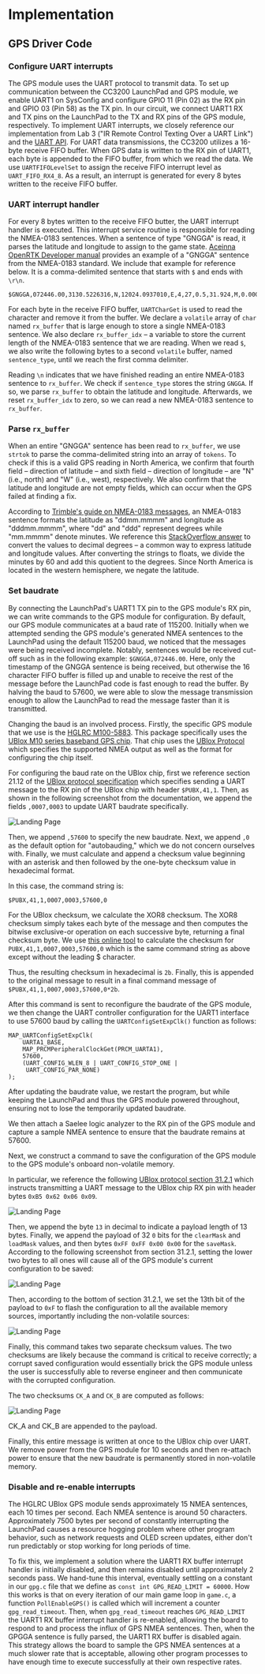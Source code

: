 # Implementation

## GPS Driver Code

### Configure UART interrupts
The GPS module uses the UART protocol to transmit data. To set up communication
between the CC3200 LaunchPad and GPS module, we enable UART1 on SysConfig and
configure GPIO 11 (Pin 02) as the RX pin and GPIO 03 (Pin 58) as the TX pin. In
our circuit, we connect UART1 RX and TX pins on the LaunchPad to the TX and RX
pins of the GPS module, respectively. To implement UART interrupts, we closely
reference our implementation from Lab 3 ("IR Remote Control Texting Over a UART
Link") and the [UART API](https://software-dl.ti.com/ecs/cc31xx/APIs/public/cc32xx_peripherals/latest/html/group___u_a_r_t__api.html).
For UART data transmissions, the CC3200 utilizes a 16-byte receive FIFO buffer.
When GPS data is written to the RX pin of UART1, each byte is appended to the
FIFO buffer, from which we read the data. We use `UARTFIFOLevelSet` to assign
the receive FIFO interrupt level as `UART_FIFO_RX4_8`. As a result, an interrupt
is generated for every 8 bytes written to the receive FIFO buffer.

### UART interrupt handler

For every 8 bytes written to the receive FIFO butter, the UART interrupt handler
is executed. This interrupt service routine is responsible for reading the
NMEA-0183 sentences. When a sentence of type "GNGGA" is read, it parses the
latitude and longitude to assign to the game state. [Aceinna OpenRTK Developer manual](https://openrtk.readthedocs.io/en/latest/communication_port/nmea.html)
provides an example of a "GNGGA" sentence from the NMEA-0183 standard. We
include that example for reference below. It is a comma-delimited sentence that
starts with `$` and ends with `\r\n`.

```
$GNGGA,072446.00,3130.5226316,N,12024.0937010,E,4,27,0.5,31.924,M,0.000,M,2.0,*44 
```

For each byte in the receive FIFO buffer, `UARTCharGet` is used to read the
character and remove it from the buffer. We declare a `volatile` array of `char`
named `rx_buffer` that is large enough to store a single NMEA-0183 sentence. We
also declare `rx_buffer_idx` – a variable to store the current length of the
NMEA-0183 sentence that we are reading. When we read `$`, we also write the
following bytes to a second `volatile` buffer, named `sentence_type`, until we
reach the first comma delimiter.

Reading `\n` indicates that we have finished reading an entire NMEA-0183
sentence to `rx_buffer`. We check if `sentence_type` stores the string `GNGGA`.
If so, we parse `rx_buffer` to obtain the latitude and longitude. Afterwards, we
reset `rx_buffer_idx` to zero, so we can read a new NMEA-0183 sentence to
`rx_buffer`.

### Parse `rx_buffer`

When an entire "GNGGA" sentence has been read to `rx_buffer`, we use `strtok` to
parse the comma-delimited string into an array of `tokens`. To check if this is
a valid GPS reading in North America, we confirm that fourth field – direction
of latitude – and sixth field – direction of longitude – are "N" (i.e., north)
and "W" (i.e., west), respectively. We also confirm that the latitude and
longitude are not empty fields, which can occur when the GPS failed at finding a
fix.

According to [Trimble's guide on NMEA-0183 messages](https://receiverhelp.trimble.com/alloy-gnss/en-us/NMEA-0183messages_CommonMessageElements.html#:~:text=NMEA%20Message%20values&text=Latitude%20is%20represented%20as%20ddmm,dd%20or%20ddd%20is%20degrees), an NMEA-0183 sentence formats the latitude as
"ddmm.mmmm" and longitude as "dddmm.mmmm", where "dd" and "ddd" represent
degrees while "mm.mmmm" denote minutes. We reference this
[StackOverflow answer](https://stackoverflow.com/questions/36254363/how-to-convert-latitude-and-longitude-of-nmea-format-data-to-decimal) to convert
the values to decimal degrees – a common way to express
latitude and longitude values. After converting the strings to floats, we divide
the minutes by 60 and add this quotient to the degrees. Since North America is
located in the western hemisphere, we negate the latitude. 

### Set baudrate

By connecting the LaunchPad's UART1 TX pin to the GPS module's RX pin, we can
write commands to the GPS module for configuration. By default, our GPS module
communicates at a baud rate of 115200. Initially when we attempted sending the
GPS module's generated NMEA sentences to the LaunchPad using the default 115200
baud, we noticed that the messages were being received incomplete. Notably,
sentences would be received cut-off such as in the following example:
`$GNGGA,072446.00`. Here, only the timestamp of the GNGGA sentence is being
received, but otherwise the 16 character FIFO buffer is filled up and unable to
receive the rest of the message before the LaunchPad code is fast enough to read
the buffer. By halving the baud to 57600, we were able to slow the message
transmission enough to allow the LaunchPad to read the message faster than it is
transmitted.

Changing the baud is an involved process. Firstly, the specific GPS module that
we use is the [HGLRC M100-5883](https://www.hglrc.com/products/m100-5883-gps?srsltid=AfmBOor17IWhtMt4P6nsx0QI5u1bGGEDSzH--SjuEkOcAcFVDiZUdRY5). 
This package specifically uses the [UBlox M10 series baseband GPS chip](https://content.u-blox.com/sites/default/files/MAX-M10S_DataSheet_UBX-20035208.pdf).
That chip uses the [UBlox Protocol](https://content.u-blox.com/sites/default/files/products/documents/u-blox6_ReceiverDescrProtSpec_%28GPS.G6-SW-10018%29_Public.pdf)
which specifies the supported NMEA output as well as the format for configuring
the chip itself.

For configuring the baud rate on the UBlox chip, first we reference section
21.12 of the [UBlox protocol specification](https://content.u-blox.com/sites/default/files/products/documents/u-blox6_ReceiverDescrProtSpec_%28GPS.G6-SW-10018%29_Public.pdf) 
which specifies sending a UART message to the RX pin of the UBlox chip with
header `$PUBX,41,1`. Then, as shown in the following screenshot from the
documentation, we append the fields `,0007,0003` to update UART baudrate
specifically. 

![Landing Page](./assets/set-baud-rate.png)

Then, we append `,57600` to specify the new baudrate. Next, we append `,0` as
the default option for "autobauding," which we do not concern ourselves with.
Finally, we must calculate and append a checksum value beginning with an
asterisk and then followed by the one-byte checksum value in hexadecimal format.

In this case, the command string is:

```
$PUBX,41,1,0007,0003,57600,0
```

For the UBlox checksum, we calculate the XOR8 checksum. The XOR8 checksum simply
takes each byte of the message and then computes the bitwise exclusive-or
operation on each successive byte, returning a final checksum byte. We use
[this online tool](https://www.convertcase.com/hashing/xor-checksum)
to calculate the checksum for `PUBX,41,1,0007,0003,57600,0` which is the same
command string as above except without the leading $ character.

Thus, the resulting checksum in hexadecimal is `2b`. Finally, this is appended
to the original message to result in a final command message of
`$PUBX,41,1,0007,0003,57600,0*2b`.

After this command is sent to reconfigure the baudrate of the GPS module, we
then change the UART controller configuration for the UART1 interface to use
57600 baud by calling the `UARTConfigSetExpClk()` function as follows:

```
MAP_UARTConfigSetExpClk(
    UARTA1_BASE,
    MAP_PRCMPeripheralClockGet(PRCM_UARTA1),
    57600,
    (UART_CONFIG_WLEN_8 | UART_CONFIG_STOP_ONE |
     UART_CONFIG_PAR_NONE)
);
```

After updating the baudrate value, we restart the program, but while keeping the
LaunchPad and thus the GPS module powered throughout, ensuring not to lose the
temporarily updated baudrate.

We then attach a Saelee logic analyzer to the RX pin of the GPS module and
capture a sample NMEA sentence to ensure that the baudrate remains at 57600.

Next, we construct a command to save the configuration of the GPS module to the
GPS module's onboard non-volatile memory.

In particular, we reference the following [UBlox protocol section 31.2.1](https://content.u-blox.com/sites/default/files/products/documents/u-blox6_ReceiverDescrProtSpec_%28GPS.G6-SW-10018%29_Public.pdf)
which instructs transmitting a UART message to the UBlox chip RX pin with header
bytes `0xB5 0x62 0x06 0x09`. 

![Landing Page](./assets/ublox-cfg-cfg.png)

Then, we append the byte `13` in decimal to indicate a payload length of 13
bytes. Finally, we append the payload of 32 `0` bits for the `clearMask` and
`loadMask` values, and then bytes `0xFF 0xFF 0x00 0x00` for the `saveMask`.
According to the following screenshot from section 31.2.1, setting the lower two
bytes to all ones will cause all of the GPS module's current configuration to be
saved: 

![Landing Page](./assets/ublox-cfg-save.png)

Then, according to the bottom of section 31.2.1, we set the 13th bit of the
payload to `0xF` to flash the configuration to all the available memory sources,
importantly including the non-volatile sources: 

![Landing Page](./assets/ublox-cfg-device.png)

Finally, this command takes two separate checksum values. The two checksums are
likely because the command is critical to receive correctly; a corrupt saved
configuration would essentially brick the GPS module unless the user is
successfully able to reverse engineer and then communicate with the corrupted
configuration.

The two checksums `CK_A` and `CK_B` are computed as follows:

![Landing Page](./assets/ublox_cksum.png)

CK_A and CK_B are appended to the payload.

Finally, this entire message is written at once to the UBlox chip over UART. We
remove power from the GPS module for 10 seconds and then re-attach power to
ensure that the new baudrate is permanently stored in non-volatile memory.

### Disable and re-enable interrupts

The HGLRC UBlox GPS module sends approximately 15 NMEA sentences, each 10 times
per second. Each NMEA sentence is around 50 characters. Approximately 7500 bytes
per second of constantly interrupting the LaunchPad causes a resource hogging
problem where other program behavior, such as network requests and OLED screen
updates, either don't run predictably or stop working for long periods of time.

To fix this, we implement a solution where the UART1 RX buffer interrupt handler
is initially disabled, and then remains disabled until approximately 2 seconds
pass. We hand-tune this interval, eventually settling on a constant in our
`gpg.c` file that we define as `const int GPG_READ_LIMIT = 60000`. How this
works is that on every iteration of our main game loop in `game.c`, a function
`PollEnableGPS()` is called which will increment a counter `gpg_read_timeout`.
Then, when `gpg_read_timeout` reaches `GPG_READ_LIMIT` the UART1 RX buffer
interrupt handler is re-enabled, allowing the board to respond to and process
the influx of GPS NMEA sentences. Then, when the GPGGA sentence is fully parsed,
the UART1 RX buffer is disabled again. This strategy allows the board to sample
the GPS NMEA sentences at a much slower rate that is acceptable, allowing other
program processes to have enough time to execute successfully at their own
respective rates.